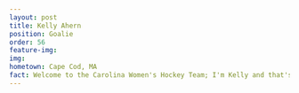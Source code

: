```yaml
---
layout: post
title: Kelly Ahern 
position: Goalie
order: 56
feature-img: 
img: 
hometown: Cape Cod, MA
fact: Welcome to the Carolina Women's Hockey Team; I'm Kelly and that's all you need to know
---
```

<!-- My first name is Ursula and I've been graciously given the nickname "Sea Monster" on the ice -->